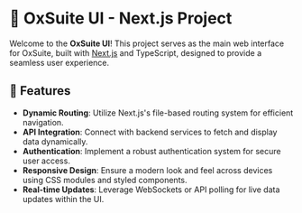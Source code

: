 # 🌟 OxSuite UI - Next.js Project

Welcome to the **OxSuite UI**! This project serves as the main web interface for OxSuite, built with [Next.js](https://nextjs.org) and TypeScript, designed to provide a seamless user experience.

## 🚀 Features

- **Dynamic Routing**: Utilize Next.js's file-based routing system for efficient navigation.
- **API Integration**: Connect with backend services to fetch and display data dynamically.
- **Authentication**: Implement a robust authentication system for secure user access.
- **Responsive Design**: Ensure a modern look and feel across devices using CSS modules and styled components.
- **Real-time Updates**: Leverage WebSockets or API polling for live data updates within the UI.
